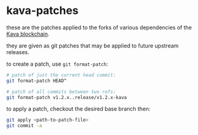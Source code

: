 # kava-patches

these are the patches applied to the forks of various dependencies of the [Kava blockchain](https://github.com/Kava-Labs/kava).

they are given as git patches that may be applied to future upstream releases.

to create a patch, use `git format-patch`:
```sh
# patch of just the current head commit:
git format-patch HEAD^

# patch of all commits between two refs:
git format-patch v1.2.x..release/v1.2.x-kava
```

to apply a patch, checkout the desired base branch then:
```sh
git apply <path-to-patch-file>
git commit -a
```
